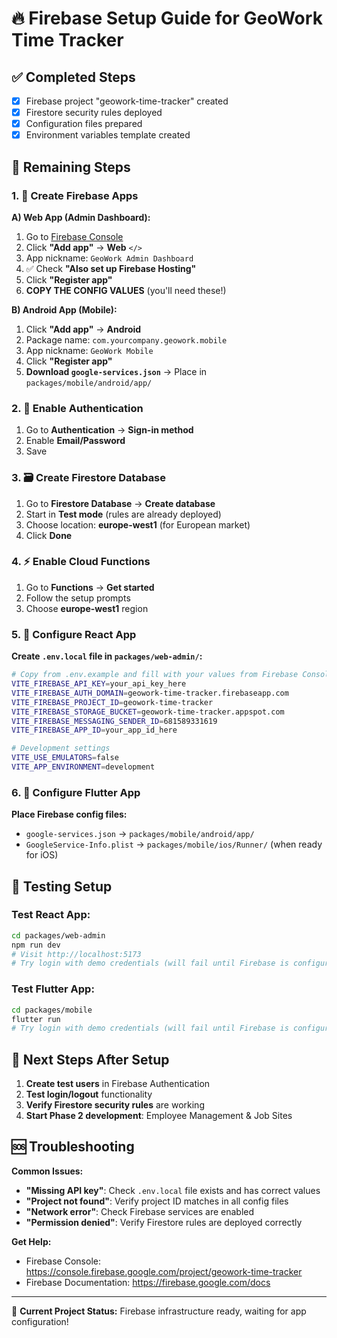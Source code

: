 # 🔥 Firebase Setup Guide for GeoWork Time Tracker

## ✅ Completed Steps
- [x] Firebase project "geowork-time-tracker" created
- [x] Firestore security rules deployed
- [x] Configuration files prepared
- [x] Environment variables template created

## 🎯 Remaining Steps

### 1. 📱 Create Firebase Apps

**A) Web App (Admin Dashboard):**
1. Go to [Firebase Console](https://console.firebase.google.com/project/geowork-time-tracker)
2. Click **"Add app"** → **Web** `</>`
3. App nickname: `GeoWork Admin Dashboard`
4. ✅ Check **"Also set up Firebase Hosting"**
5. Click **"Register app"**
6. **COPY THE CONFIG VALUES** (you'll need these!)

**B) Android App (Mobile):**
1. Click **"Add app"** → **Android** 
2. Package name: `com.yourcompany.geowork.mobile`
3. App nickname: `GeoWork Mobile`
4. Click **"Register app"**
5. **Download `google-services.json`** → Place in `packages/mobile/android/app/`

### 2. 🔐 Enable Authentication
1. Go to **Authentication** → **Sign-in method**
2. Enable **Email/Password**
3. Save

### 3. 🗃️ Create Firestore Database
1. Go to **Firestore Database** → **Create database**
2. Start in **Test mode** (rules are already deployed)
3. Choose location: **europe-west1** (for European market)
4. Click **Done**

### 4. ⚡ Enable Cloud Functions
1. Go to **Functions** → **Get started**
2. Follow the setup prompts
3. Choose **europe-west1** region

### 5. 🔧 Configure React App

**Create `.env.local` file in `packages/web-admin/`:**

```bash
# Copy from .env.example and fill with your values from Firebase Console
VITE_FIREBASE_API_KEY=your_api_key_here
VITE_FIREBASE_AUTH_DOMAIN=geowork-time-tracker.firebaseapp.com
VITE_FIREBASE_PROJECT_ID=geowork-time-tracker
VITE_FIREBASE_STORAGE_BUCKET=geowork-time-tracker.appspot.com
VITE_FIREBASE_MESSAGING_SENDER_ID=681589331619
VITE_FIREBASE_APP_ID=your_app_id_here

# Development settings
VITE_USE_EMULATORS=false
VITE_APP_ENVIRONMENT=development
```

### 6. 📱 Configure Flutter App

**Place Firebase config files:**
- `google-services.json` → `packages/mobile/android/app/`
- `GoogleService-Info.plist` → `packages/mobile/ios/Runner/` (when ready for iOS)

## 🧪 Testing Setup

### Test React App:
```bash
cd packages/web-admin
npm run dev
# Visit http://localhost:5173
# Try login with demo credentials (will fail until Firebase is configured)
```

### Test Flutter App:
```bash
cd packages/mobile
flutter run
# Try login with demo credentials (will fail until Firebase is configured)
```

## 🎯 Next Steps After Setup

1. **Create test users** in Firebase Authentication
2. **Test login/logout** functionality
3. **Verify Firestore security rules** are working
4. **Start Phase 2 development**: Employee Management & Job Sites

## 🆘 Troubleshooting

**Common Issues:**
- **"Missing API key"**: Check `.env.local` file exists and has correct values
- **"Project not found"**: Verify project ID matches in all config files
- **"Network error"**: Check Firebase services are enabled
- **"Permission denied"**: Verify Firestore rules are deployed correctly

**Get Help:**
- Firebase Console: https://console.firebase.google.com/project/geowork-time-tracker
- Firebase Documentation: https://firebase.google.com/docs

---

📍 **Current Project Status:** Firebase infrastructure ready, waiting for app configuration! 